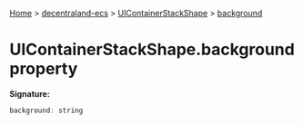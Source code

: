 [Home](./index) &gt; [decentraland-ecs](./decentraland-ecs.md) &gt; [UIContainerStackShape](./decentraland-ecs.uicontainerstackshape.md) &gt; [background](./decentraland-ecs.uicontainerstackshape.background.md)

# UIContainerStackShape.background property


**Signature:**
```javascript
background: string
```
